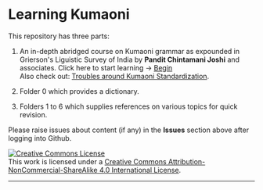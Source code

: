 # Learning Kumaoni
This repository has three parts:

1. An in-depth abridged course on Kumaoni grammar as expounded in Grierson's Liguistic Survey of India by <b>Pandit Chintamani Joshi</b> and associates.
Click here to start learning -> [Begin](/major/1_VowelTypes.md) <br>
Also check out: [Troubles around Kumaoni Standardization](/TroublingDilemma.md).

2. Folder 0 which provides a dictionary. 

3. Folders 1 to 6 which supplies references on various topics for quick revision.

Please raise issues about content (if any) in the **Issues** section above after logging into Github.

<a rel="license" href="http://creativecommons.org/licenses/by-nc-sa/4.0/"><img alt="Creative Commons License" style="border-width:0" src="https://i.creativecommons.org/l/by-nc-sa/4.0/88x31.png" /></a><br />This work is licensed under a <a rel="license" href="http://creativecommons.org/licenses/by-nc-sa/4.0/">Creative Commons Attribution-NonCommercial-ShareAlike 4.0 International License</a>.

---